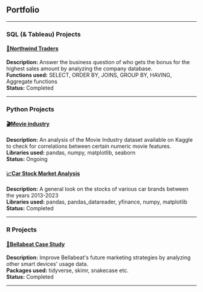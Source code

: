 ## Portfolio

---

### SQL (& Tableau) Projects

#### [💼Northwind Traders](/northwind-trades) <br>
  **Description:** Answer the business question of who gets the bonus for the highest sales amount by analyzing the company database. <br>
  **Functions used:** SELECT, ORDER BY, JOINS, GROUP BY, HAVING, Aggregate functions <br>
  **Status:** Completed  <br>

---

### Python Projects

#### [🎬Movie industry](https://github.com/tubako/movie-industry/blob/main/movie-industry.ipynb) <br>
  **Description:** An analysis of the Movie Industry dataset available on Kaggle to check for correlations between certain numeric movie features. <br>
  **Libraries used:** pandas, numpy, matplotlib, seaborn <br>
  **Status:** Ongoing <br>

#### [📈Car Stock Market Analysis](/car-stocks-analysis) <br>
  **Description:** A general look on the stocks of various car brands between the years 2013-2023	<br>
  **Libraries used:** pandas, pandas_datareader, yfinance, numpy, matplotlib <br>
  **Status:** Completed <br>
  
---

### R Projects

#### [🍃Bellabeat Case Study](/bellabeat-case-study) <br>
  **Description:** Improve Bellabeat's future marketing strategies by analyzing other smart devices' usage data. <br>
  **Packages used:** tidyverse, skimr, snakecase etc. <br>
  **Status:** Completed <br>


---
